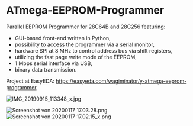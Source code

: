 # ATmega-EEPROM-Programmer
Parallel EEPROM Programmer for 28C64B and 28C256 featuring:
- GUI-based front-end written in Python,
- possibility to access the programmer via a serial monitor,
- hardware SPI at 8 MHz to control address bus via shift registers,
- utilizing the fast page write mode of the EEPROM,
- 1 Mbps serial interface via USB,
- binary data transmission.

Project at EasyEDA: https://easyeda.com/wagiminator/y-atmega-eeprom-programmer

![IMG_20190915_113348_x.jpg](https://image.easyeda.com/pullimage/puRlUpx0qSSkZv3Hg1vnBB2PodEWZKtM7SBnJMOG.jpeg)

![Screenshot von 20200117 17.03.28.png](https://image.easyeda.com/pullimage/01jzPTjaJfYSnmubDrlqIK4F1fPmSfRfOIbnQrj0.png)
![Screenshot von 20200117 17.02.15_x.png](https://image.easyeda.com/pullimage/H77KCTZjl9cYLtDOLFxa7LtkvxG7u64UEIUrX3YM.png)

